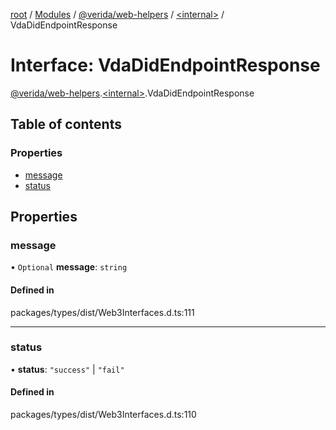 [root](../README.md) / [Modules](../modules.md) / [@verida/web-helpers](../modules/verida_web_helpers.md) / [<internal\>](../modules/verida_web_helpers._internal_.md) / VdaDidEndpointResponse

# Interface: VdaDidEndpointResponse

[@verida/web-helpers](../modules/verida_web_helpers.md).[<internal\>](../modules/verida_web_helpers._internal_.md).VdaDidEndpointResponse

## Table of contents

### Properties

- [message](verida_web_helpers._internal_.VdaDidEndpointResponse.md#message)
- [status](verida_web_helpers._internal_.VdaDidEndpointResponse.md#status)

## Properties

### message

• `Optional` **message**: `string`

#### Defined in

packages/types/dist/Web3Interfaces.d.ts:111

___

### status

• **status**: ``"success"`` \| ``"fail"``

#### Defined in

packages/types/dist/Web3Interfaces.d.ts:110
